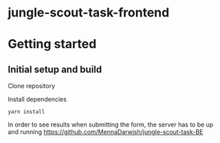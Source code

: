 # jungle-scout-task-frontend

# Getting started

## Initial setup and build

Clone repository

Install dependencies

```
yarn install
```

In order to see results when submitting the form, the server has to be up and running https://github.com/MennaDarwish/jungle-scout-task-BE
